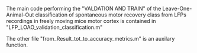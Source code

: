 The main code performing the "VALDATION AND TRAIN" of the Leave-One-Animal-Out classification of spontaneous motor recovery class from LFPs recordings in freely moving mice motor cortex is contained in "LFP_LOAO_validation_classification.m"

The other file "from_Result_tot_to_accuracy_metrics.m" is  an auxilary function. 
